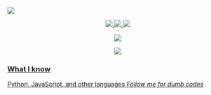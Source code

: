 <p align="left"> <img src="https://komarev.com/ghpvc/?username=sldless&label=Profile%20views&color=0e75b6&style=flat" /> </p>
<p align="center">
  <tr>
    <td align="center" style="padding=0;width=50%;">
      <a href="https://github.com/sldless">
      <img src="https://github-readme-stats.vercel.app/api/?username=sldless&title_color=adb2d3&text_color=9f9f9f&show_icons=true&bg_color=00000000&hide_border=true&icon_color=adb2d3&hide_title=true&count_private=true&include_all_commits=true&enable_animations=true" />
    </td>
      <td align="center" style="padding=0;width=50%;">
      <a href="https://github.com/sldless">
      <img src="https://github-readme-stats-one-bice.vercel.app/api/top-langs/?username=sldless&role=OWNER,ORGANIZATION_MEMBER,COLLABORATOR&exclude_repo=ShroomBot,Pulled-Together&title_color=adb2d3&text_color=9f9f9f&show_icons=true&bg_color=00000000&hide_border=true&icon_color=adb2d3&hide_title=true&count_private=true&enable_animations=true" />
        <img src="https://github-profile-trophy.vercel.app/?username=sldless&theme=onestar&row=2&column=3"/> 
    </td>
  </tr>
</p>
<p align="center">
  <tr>
    <td align="center" style="padding=0;width=50%;">
      <img src="https://github-readme-streak-stats.herokuapp.com?user=sldless&theme=tokyonight_duo&hide_border=true&ring=adb2d3&currStreakLabel=FFFFFF&sideNums=adb2d3&dates=979797&sideLabels=FFBF0F&currStreakNum=FFFFFF&border=FD2737&stroke=00000000&background=00000000&fire=8B91B6" /><td><p>
    <p align="center">
      <img src="https://discord.c99.nl/widget/theme-4/700609775838298113.png"><p>

### What I know
Python,
    JavaScript, 
               and other languages
*Follow me for dumb codes*
